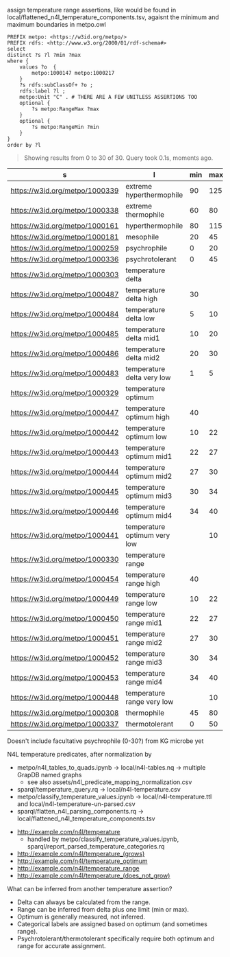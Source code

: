 assign temperature range assertions, like would be found in local/flattened_n4l_temperature_components.tsv, agaisnt the minimum and maximum boundaries in metpo.owl

```sparql
PREFIX metpo: <https://w3id.org/metpo/>
PREFIX rdfs: <http://www.w3.org/2000/01/rdf-schema#>
select
distinct ?s ?l ?min ?max
where {
    values ?o  {
        metpo:1000147 metpo:1000217
    }
    ?s rdfs:subClassOf+ ?o ;
    rdfs:label ?l ;
    metpo:Unit "C" . # THERE ARE A FEW UNITLESS ASSERTIONS TOO
    optional {
        ?s metpo:RangeMax ?max
    }
    optional {
        ?s metpo:RangeMin ?min
    }
}
order by ?l
```

> Showing results from 0 to 30 of 30. Query took 0.1s, moments ago.

s | l | min | max
-- | -- | -- | --
https://w3id.org/metpo/1000339 | extreme hyperthermophile | 90 | 125
https://w3id.org/metpo/1000338 | extreme thermophile | 60 | 80
https://w3id.org/metpo/1000161 | hyperthermophile | 80 | 115
https://w3id.org/metpo/1000181 | mesophile | 20 | 45
https://w3id.org/metpo/1000259 | psychrophile | 0 | 20
https://w3id.org/metpo/1000336 | psychrotolerant | 0 | 45
https://w3id.org/metpo/1000303 | temperature delta |   |  
https://w3id.org/metpo/1000487 | temperature delta high | 30 |  
https://w3id.org/metpo/1000484 | temperature delta low | 5 | 10
https://w3id.org/metpo/1000485 | temperature delta mid1 | 10 | 20
https://w3id.org/metpo/1000486 | temperature delta mid2 | 20 | 30
https://w3id.org/metpo/1000483 | temperature delta very low | 1 | 5
https://w3id.org/metpo/1000329 | temperature optimum |   |  
https://w3id.org/metpo/1000447 | temperature optimum high | 40 |  
https://w3id.org/metpo/1000442 | temperature optimum low | 10 | 22
https://w3id.org/metpo/1000443 | temperature optimum mid1 | 22 | 27
https://w3id.org/metpo/1000444 | temperature optimum mid2 | 27 | 30
https://w3id.org/metpo/1000445 | temperature optimum mid3 | 30 | 34
https://w3id.org/metpo/1000446 | temperature optimum mid4 | 34 | 40
https://w3id.org/metpo/1000441 | temperature optimum very low |   | 10
https://w3id.org/metpo/1000330 | temperature range |   |  
https://w3id.org/metpo/1000454 | temperature range high | 40 |  
https://w3id.org/metpo/1000449 | temperature range low | 10 | 22
https://w3id.org/metpo/1000450 | temperature range mid1 | 22 | 27
https://w3id.org/metpo/1000451 | temperature range mid2 | 27 | 30
https://w3id.org/metpo/1000452 | temperature range mid3 | 30 | 34
https://w3id.org/metpo/1000453 | temperature range mid4 | 34 | 40
https://w3id.org/metpo/1000448 | temperature range very low |   | 10
https://w3id.org/metpo/1000308 | thermophile | 45 | 80
https://w3id.org/metpo/1000337 | thermotolerant | 0 | 50

Doesn't include facultative psychrophile (0-30?) from KG microbe yet



N4L temperature predicates, after normalization by

- metpo/n4l_tables_to_quads.ipynb -> local/n4l-tables.nq -> multiple GrapDB named graphs
    - see also assets/n4l_predicate_mapping_normalization.csv
- sparql/temperature_query.rq -> local/n4l-temperature.csv
- metpo/classify_temperature_values.ipynb -> local/n4l-temperature.ttl and local/n4l-temperature-un-parsed.csv
- sparql/flatten_n4l_parsing_components.rq -> local/flattened_n4l_temperature_components.tsv


* <http://example.com/n4l/temperature>
    * handled by metpo/classify_temperature_values.ipynb, sparql/report_parsed_temperature_categories.rq
* <http://example.com/n4l/temperature_(grows)>
* <http://example.com/n4l/temperature_optimum>
* <http://example.com/n4l/temperature_range>
* <http://example.com/n4l/temperature_(does_not_grow)>

What can be inferred from another temperature assertion?

* Delta can always be calculated from the range.
* Range can be inferred from delta plus one limit (min or max).
* Optimum is generally measured, not inferred.
* Categorical labels are assigned based on optimum (and sometimes range).
* Psychrotolerant/thermotolerant specifically require both optimum and range for accurate assignment.